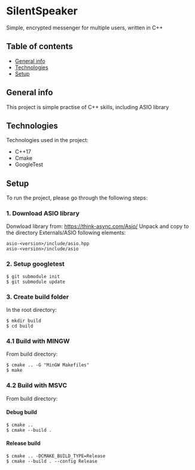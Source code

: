 # SilentSpeaker
Simple, encrypted messenger for multiple users, written in C++

## Table of contents
* [General info](#general-info)
* [Technologies](#technologies)
* [Setup](#setup)
## General info
This project is simple practise of C++ skills, including ASIO library
	
## Technologies
Technologies used in the project:
* C++17
* Cmake
* GoogleTest
	
## Setup
To run the project, please go through the following steps:

### 1. Download ASIO library
Donwload library from: https://think-async.com/Asio/
Unpack and copy to the directory Externals/ASIO following elements:
```
asio-<version>/include/asio.hpp
asio-<version>/include/asio
```

### 2. Setup googletest
```
$ git submodule init
$ git submodule update
```

### 3. Create build folder
In the root directory:
```
$ mkdir build
$ cd build
```

### 4.1 Build with MINGW
From build directory:

```
$ cmake .. -G "MinGW Makefiles"
$ make
```

### 4.2 Build with MSVC
From build directory:

#### Debug build
```
$ cmake ..
$ cmake --build .
```

#### Release build
```
$ cmake .. -DCMAKE_BUILD_TYPE=Release
$ cmake --build . --config Release
```